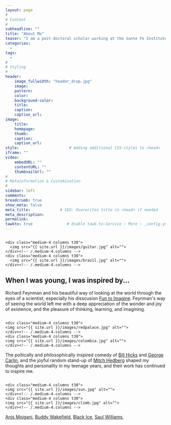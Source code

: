 ```yaml
---
layout: page
#
# Content
#
subheadline: ""
title: "About Me"
teaser: "I am a post-doctoral scholar working at the Sante Fe Institute and the University of California, Davis. I work on a variety of topics at the intersection of applied anthropology, social justice, dynamical modeling of cultural evolutionary processes, human behavioral ecology, genetics, and Bayesian statistical modeling..."
categories:
  - 
tags:
  - 
#
# Styling
#
header:
    image_fullwidth: "header_drop.jpg"
    image:
    pattern:
    color:
    background-color: 
    title:
    caption:
    caption_url:
image:
    title:
    homepage:
    thumb:
    caption:
    caption_url:
style:                      # Adding additional CSS-styles to <head>
iframe: ""
video:
    embedURL: ""
    contentURL: ""
    thumbnailUrl: ""
#
# Metainformation & Customization
#
sidebar: left
comments: 
breadcrumb: true
show_meta: false
meta_title:             # SEO: Overwrites title in <head> if needed
meta_description:
permalink:
tawkto: true               # Enable tawk.to-Service › More › _config.yml
---
```

<div class="row">
    <div class="medium-8 columns t30">
    <img src="{{ site.url }}/images/scuba.jpg" alt="">
    </div><!-- /.medium-8.columns -->

    <div class="medium-4 columns t30">
      <img src="{{ site.url }}/images/guitar.jpg" alt="">  
    </div><!-- /.medium-4.columns -->
    <div class="medium-4 columns t30">
      <img src="{{ site.url }}/images/brazil.jpg" alt="">
    </div><!-- /.medium-4.columns -->
</div><!-- /.row -->

## When I was young, I was inspired by...

Richard Feynman and his beautiful way of looking at the world through the eyes of a scientist, especially his disscusion [Fun to Imagine][1].  Feynman's way of seeing the world left me with a deep appreciation of the wonder and joy of existence, and the pleasure of thinking, learning, and imagining.  

<div class="row">
    <div class="medium-8 columns t30">
    <img src="{{ site.url }}/images/arguileh.jpg" alt="">
    </div><!-- /.medium-8.columns -->
    
    <div class="medium-4 columns t30">
    <img src="{{ site.url }}/images/redpalace.jpg" alt="">  
    </div><!-- /.medium-4.columns -->
    <div class="medium-4 columns t30">
    <img src="{{ site.url }}/images/colombia.jpg" alt="">
    </div><!-- /.medium-4.columns -->
    
</div><!-- /.row -->

The poltically and philosophically inspired comedy of [Bill Hicks][2] and [George Carlin][3], and the joyful random stand-up of [Mitch Hedberg][3] shaped my thoughts and personality in my teenage years, and their work has continued to inspire me.

<div class="row">
    <div class="medium-8 columns t30">
    <img src="{{ site.url }}/images/iceland.jpg" alt="">
    </div><!-- /.medium-8.columns -->
    
    <div class="medium-4 columns t30">
    <img src="{{ site.url }}/images/sun.jpg" alt="">  
    </div><!-- /.medium-4.columns -->
    <div class="medium-4 columns t30">
    <img src="{{ site.url }}/images/climb.jpg" alt="">
    </div><!-- /.medium-4.columns -->
    
</div><!-- /.row -->

[Anis Mojgani][5],  [Buddy Wakefield][6], [Black Ice][7], [Saul Williams][8],






 [1]: https://www.youtube.com/watch?v=4zZbX_9ru9U
 [2]: https://www.youtube.com/watch?v=gG3TwjjfhBU
 [3]: https://www.youtube.com/watch?v=7W33HRc1A6c
 [4]: https://www.youtube.com/watch?v=J-zFQ9fOTSU
 [5]: https://www.youtube.com/watch?v=0qDtHdloK44
 [6]: https://www.youtube.com/watch?v=-objnLpZ5ko
 [7]: https://www.youtube.com/watch?v=tRn4A3K9VzE
 [8]: https://www.youtube.com/watch?v=jzY2-GRDiPM
